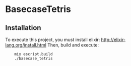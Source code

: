 # BasecaseTetris

## Installation

To execute this project, you must install elixir: http://elixir-lang.org/install.html
Then, build and execute:

		mix escript.build
		./basecase_tetris

